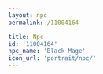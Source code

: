 ```yaml
---
layout: npc
permalink: /11004164

title: Npc
id: '11004164'
npc_name: 'Black Mage'
icon_url: 'portrait/npc/'
---
```

